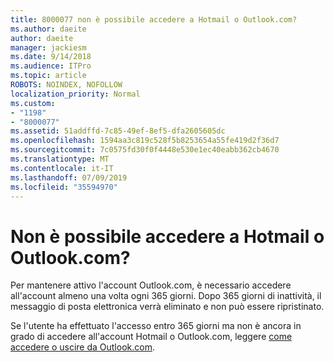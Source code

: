 ```yaml
---
title: 8000077 non è possibile accedere a Hotmail o Outlook.com?
ms.author: daeite
author: daeite
manager: jackiesm
ms.date: 9/14/2018
ms.audience: ITPro
ms.topic: article
ROBOTS: NOINDEX, NOFOLLOW
localization_priority: Normal
ms.custom:
- "1198"
- "8000077"
ms.assetid: 51addffd-7c85-49ef-8ef5-dfa2605605dc
ms.openlocfilehash: 1594aa3c819c528f5b8253654a55fe419d2f36d7
ms.sourcegitcommit: 7c0575fd30f0f4448e530e1ec40eabb362cb4670
ms.translationtype: MT
ms.contentlocale: it-IT
ms.lasthandoff: 07/09/2019
ms.locfileid: "35594970"
---
```

# <a name="cant-sign-in-to-hotmail-or-outlookcom"></a>Non è possibile accedere a Hotmail o Outlook.com?

Per mantenere attivo l'account Outlook.com, è necessario accedere all'account almeno una volta ogni 365 giorni. Dopo 365 giorni di inattività, il messaggio di posta elettronica verrà eliminato e non può essere ripristinato.
  
Se l'utente ha effettuato l'accesso entro 365 giorni ma non è ancora in grado di accedere all'account Hotmail o Outlook.com, leggere [come accedere o uscire da Outlook.com](https://support.office.com/article/e08eb8ac-ac27-49f4-a400-a47311e1ee7e?wt.mc_id=Office_Outlook_com_Alchemy).
  